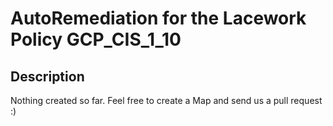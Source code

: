 # AutoRemediation for the Lacework Policy GCP_CIS_1_10

## Description
Nothing created so far. Feel free to create a Map and send us a pull request :)
